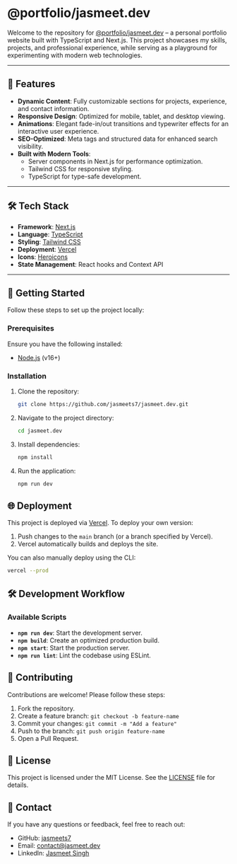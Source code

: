 # @portfolio/jasmeet.dev

Welcome to the repository for [@portfolio/jasmeet.dev](https://jasmeet.dev) – a personal portfolio website built with TypeScript and Next.js. This project showcases my skills, projects, and professional experience, while serving as a playground for experimenting with modern web technologies.

---

## 🚀 Features

- **Dynamic Content**: Fully customizable sections for projects, experience, and contact information.
- **Responsive Design**: Optimized for mobile, tablet, and desktop viewing.
- **Animations**: Elegant fade-in/out transitions and typewriter effects for an interactive user experience.
- **SEO-Optimized**: Meta tags and structured data for enhanced search visibility.
- **Built with Modern Tools**:
  - Server components in Next.js for performance optimization.
  - Tailwind CSS for responsive styling.
  - TypeScript for type-safe development.

---

## 🛠️ Tech Stack

- **Framework**: [Next.js](https://nextjs.org/)
- **Language**: [TypeScript](https://www.typescriptlang.org/)
- **Styling**: [Tailwind CSS](https://tailwindcss.com/)
- **Deployment**: [Vercel](https://vercel.com/)
- **Icons**: [Heroicons](https://heroicons.com/)
- **State Management**: React hooks and Context API

---

## 🔧 Getting Started

Follow these steps to set up the project locally:

### Prerequisites

Ensure you have the following installed:
- [Node.js](https://nodejs.org/) (v16+)

### Installation

1. Clone the repository:
   ```bash
   git clone https://github.com/jasmeets7/jasmeet.dev.git
2. Navigate to the project directory:
    ```sh
    cd jasmeet.dev
    ```

3. Install dependencies:
    ```sh
    npm install
    ```

4. Run the application:
    ```sh
    npm run dev
    ```
## 🌐 Deployment

This project is deployed via [Vercel](https://vercel.com/). To deploy your own version:

1. Push changes to the `main` branch (or a branch specified by Vercel).
2. Vercel automatically builds and deploys the site.

You can also manually deploy using the CLI:

```bash
vercel --prod
```

## 🛠️ Development Workflow

### Available Scripts

- **`npm run dev`**: Start the development server.
- **`npm build`**: Create an optimized production build.
- **`npm start`**: Start the production server.
- **`npm run lint`**: Lint the codebase using ESLint.

## 🤝 Contributing

Contributions are welcome! Please follow these steps:

1. Fork the repository.
1. Create a feature branch: `git checkout -b feature-name`
1. Commit your changes: `git commit -m "Add a feature"`
1. Push to the branch: `git push origin feature-name`
1. Open a Pull Request.

## 📝 License

This project is licensed under the MIT License. See the [LICENSE](LICENSE) file for details.

## 📧 Contact

If you have any questions or feedback, feel free to reach out:

- GitHub: [jasmeets7](https://github.com/jasmeets7)
- Email: [contact@jasmeet.dev](mailto:contact@jasmeet.dev)
- LinkedIn: [Jasmeet Singh](https://www.linkedin.com/in/jasmeet-singh7)
